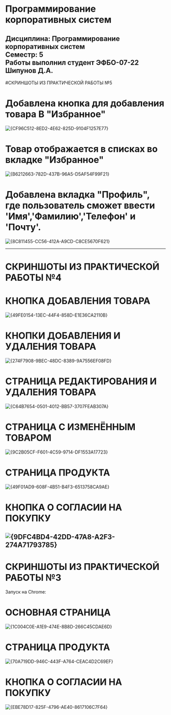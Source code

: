 # Программирование корпоративных систем
Дисциплина: **Программирование корпоративных систем** <br>
Семестр: 5 <br>
Работы выполнил студент **ЭФБО-07-22 Шипунов Д.А.** <br>
-------------------------------------------------------------------------------------------------------------------------
#СКРИНШОТЫ ИЗ ПРАКТИЧЕСКОЙ РАБОТЫ №5
# Добавлена кнопка для добавления товара В "Избранное"
![{CF96C512-8ED2-4E62-825D-9104F1257E77}](https://github.com/user-attachments/assets/788d8e80-ff13-41f8-90cd-3385ec58274b)

# Товар отображается в списках во вкладке "Избранное"
![{B6212663-782D-437B-96A5-D5AF54F99F21}](https://github.com/user-attachments/assets/3866197b-a1c8-4b1d-9c8d-d1a6b6c9ce9a)

# Добавлена вкладка "Профиль", где пользователь сможет ввести 'Имя','Фамилию','Телефон' и 'Почту'.
![{8C811455-CC56-412A-A9CD-C8CE5670F621}](https://github.com/user-attachments/assets/f2e29590-6f6f-43ee-af13-f0e2288a86ec)


-------------------------------------------------------------------------------------------------------------------------
# СКРИНШОТЫ ИЗ ПРАКТИЧЕСКОЙ РАБОТЫ №4
# КНОПКА ДОБАВЛЕНИЯ ТОВАРА
![{49FE0154-13EC-44F4-858D-E1E36CA2110B}](https://github.com/user-attachments/assets/3b11f6ff-fa6b-45ca-aee2-015cc392dbcb)

# КНОПКИ ДОБАВЛЕНИЯ И УДАЛЕНИЯ ТОВАРА
![{274F7908-9BEC-48DC-8389-9A7556EF08FD}](https://github.com/user-attachments/assets/8d64486b-b163-4792-90b1-1817e5d8ba7f)

# СТРАНИЦА РЕДАКТИРОВАНИЯ И УДАЛЕНИЯ ТОВАРА
![{C64B7654-0501-4012-BB57-3707FEAB307A}](https://github.com/user-attachments/assets/8c70097a-7680-44d3-a202-384a37ac15d4)

# СТРАНИЦА С ИЗМЕНЁННЫМ ТОВАРОМ
![{9C2B05CF-F601-4C59-9714-DF1553A17723}](https://github.com/user-attachments/assets/7b7151f4-1929-4f53-8794-83d24ffb8d32)

# СТРАНИЦА ПРОДУКТА
![{49F01AD9-608F-4B51-B4F3-6513758CA9AE}](https://github.com/user-attachments/assets/01dac0e0-242b-4e93-b59d-812101148555)

# КНОПКА О СОГЛАСИИ НА ПОКУПКУ
![{9DFC4BD4-42DD-47A8-A2F3-274A71793785}](https://github.com/user-attachments/assets/4d1d5698-a007-46dd-8b03-42001b3a23ee)
--------------------------------------------------------------------------------------------------------------------------
# СКРИНШОТЫ ИЗ ПРАКТИЧЕСКОЙ РАБОТЫ №3
Запуск на Chrome:
# ОСНОВНАЯ СТРАНИЦА
![{1C004C0E-A1E9-474E-8B8D-266C45CDAE6D}](https://github.com/user-attachments/assets/f60a3b08-3f30-463a-bf94-4d3d0b4751a5)

# СТРАНИЦА ПРОДУКТА
![{70A719DD-946C-443F-A764-CEAC4D2C69EF}](https://github.com/user-attachments/assets/32fd8a38-d639-4c13-b463-b3f9ed799d79)

# КНОПКА О СОГЛАСИИ НА ПОКУПКУ
![{EBE78D17-825F-4796-AE40-8617106C7F64}](https://github.com/user-attachments/assets/89e7e4ee-7914-46c2-a5f8-d45ea97b00ae)



